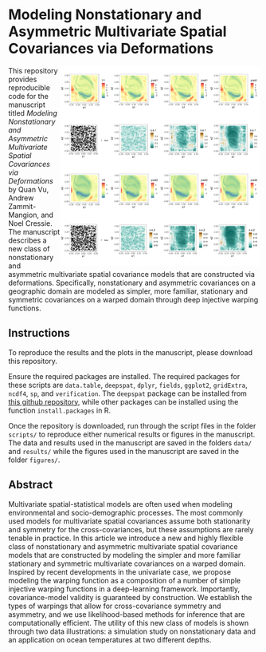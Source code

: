 # Modeling Nonstationary and Asymmetric Multivariate Spatial Covariances via Deformations

<img align="right" src="https://github.com/quanvu17/deepspat_multivar/blob/master/figures/simulation_asymm_comparison_plot.png" alt="drawing" width="400"/>

This repository provides reproducible code for the manuscript titled *Modeling Nonstationary and Asymmetric Multivariate Spatial Covariances via Deformations* by Quan Vu, Andrew Zammit-Mangion, and Noel Cressie. The manuscript describes a new class of nonstationary and asymmetric multivariate spatial covariance models that are constructed via deformations. Specifically, nonstationary and asymmetric covariances on a geographic domain are modeled as simpler, more familiar, stationary and symmetric covariances on a warped domain through deep injective warping functions.

## Instructions

To reproduce the results and the plots in the manuscript, please download this repository.

Ensure the required packages are installed. The required packages for these scripts are `data.table`, `deepspat`, `dplyr`, `fields`, `ggplot2`, `gridExtra`, `ncdf4`, `sp`, and `verification`. The `deepspat` package can be installed from [this github repository](https://github.com/andrewzm/deepspat), while other packages can be installed using the function `install.packages` in R.

Once the repository is downloaded, run through the script files in the folder `scripts/` to reproduce either numerical results or figures in the manuscript. The data and results used in the manuscript are saved in the folders `data/` and `results/` while the figures used in the manuscript are saved in the folder `figures/`.

## Abstract

Multivariate spatial-statistical models are often used when modeling environmental and socio-demographic processes. The most commonly used models for multivariate spatial covariances assume both stationarity and symmetry for the cross-covariances, but these assumptions are rarely tenable in practice. In this article we introduce a new and highly flexible class of nonstationary and asymmetric multivariate spatial covariance models that are constructed by modeling the simpler and more familiar stationary and symmetric multivariate covariances on a warped domain. Inspired by recent developments in the univariate case, we propose modeling the warping function as a composition of a number of simple injective warping functions in a deep-learning framework. Importantly, covariance-model validity is guaranteed by construction. We establish the types of warpings that allow for cross-covariance symmetry and asymmetry, and we use likelihood-based methods for inference that are computationally efficient. The utility of this new class of models is shown through two data illustrations: a simulation study on nonstationary data and an application on ocean temperatures at two different depths.
